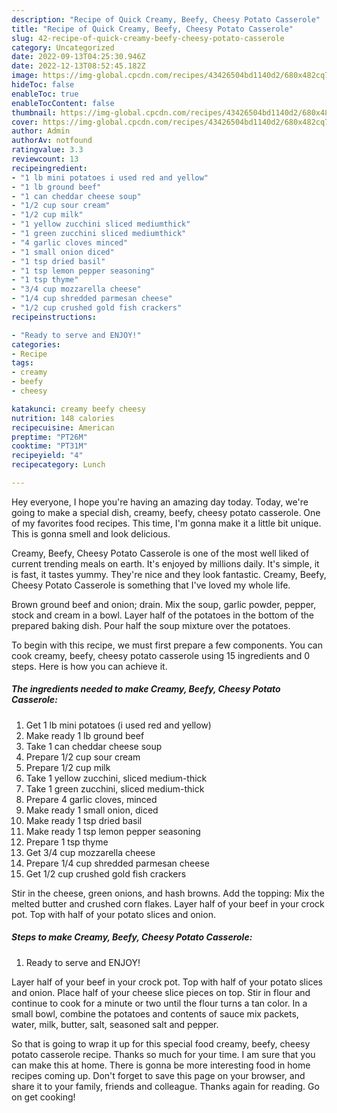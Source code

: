 ```yaml
---
description: "Recipe of Quick Creamy, Beefy, Cheesy Potato Casserole"
title: "Recipe of Quick Creamy, Beefy, Cheesy Potato Casserole"
slug: 42-recipe-of-quick-creamy-beefy-cheesy-potato-casserole
category: Uncategorized
date: 2022-09-13T04:25:30.946Z
date: 2022-12-13T08:52:45.182Z
image: https://img-global.cpcdn.com/recipes/43426504bd1140d2/680x482cq70/creamy-beefy-cheesy-potato-casserole-recipe-main-photo.jpg
hideToc: false
enableToc: true
enableTocContent: false
thumbnail: https://img-global.cpcdn.com/recipes/43426504bd1140d2/680x482cq70/creamy-beefy-cheesy-potato-casserole-recipe-main-photo.jpg
cover: https://img-global.cpcdn.com/recipes/43426504bd1140d2/680x482cq70/creamy-beefy-cheesy-potato-casserole-recipe-main-photo.jpg
author: Admin
authorAv: notfound
ratingvalue: 3.3
reviewcount: 13
recipeingredient:
- "1 lb mini potatoes i used red and yellow"
- "1 lb ground beef"
- "1 can cheddar cheese soup"
- "1/2 cup sour cream"
- "1/2 cup milk"
- "1 yellow zucchini sliced mediumthick"
- "1 green zucchini sliced mediumthick"
- "4 garlic cloves minced"
- "1 small onion diced"
- "1 tsp dried basil"
- "1 tsp lemon pepper seasoning"
- "1 tsp thyme"
- "3/4 cup mozzarella cheese"
- "1/4 cup shredded parmesan cheese"
- "1/2 cup crushed gold fish crackers"
recipeinstructions:

- "Ready to serve and ENJOY!"
categories:
- Recipe
tags:
- creamy
- beefy
- cheesy

katakunci: creamy beefy cheesy 
nutrition: 148 calories
recipecuisine: American
preptime: "PT26M"
cooktime: "PT31M"
recipeyield: "4"
recipecategory: Lunch

---
```



Hey everyone, I hope you're having an amazing day today. Today, we're going to make a special dish, creamy, beefy, cheesy potato casserole. One of my favorites food recipes. This time, I'm gonna make it a little bit unique. This is gonna smell and look delicious.

Creamy, Beefy, Cheesy Potato Casserole is one of the most well liked of current trending meals on earth. It's enjoyed by millions daily. It's simple, it is fast, it tastes yummy. They're nice and they look fantastic. Creamy, Beefy, Cheesy Potato Casserole is something that I've loved my whole life.

Brown ground beef and onion; drain. Mix the soup, garlic powder, pepper, stock and cream in a bowl. Layer half of the potatoes in the bottom of the prepared baking dish. Pour half the soup mixture over the potatoes.


To begin with this recipe, we must first prepare a few components. You can cook creamy, beefy, cheesy potato casserole using 15 ingredients and 0 steps. Here is how you can achieve it.

<!--inarticleads1-->

##### The ingredients needed to make Creamy, Beefy, Cheesy Potato Casserole:

1. Get 1 lb mini potatoes (i used red and yellow)
1. Make ready 1 lb ground beef
1. Take 1 can cheddar cheese soup
1. Prepare 1/2 cup sour cream
1. Prepare 1/2 cup milk
1. Take 1 yellow zucchini, sliced medium-thick
1. Take 1 green zucchini, sliced medium-thick
1. Prepare 4 garlic cloves, minced
1. Make ready 1 small onion, diced
1. Make ready 1 tsp dried basil
1. Make ready 1 tsp lemon pepper seasoning
1. Prepare 1 tsp thyme
1. Get 3/4 cup mozzarella cheese
1. Prepare 1/4 cup shredded parmesan cheese
1. Get 1/2 cup crushed gold fish crackers


Stir in the cheese, green onions, and hash browns. Add the topping: Mix the melted butter and crushed corn flakes. Layer half of your beef in your crock pot. Top with half of your potato slices and onion. 

<!--inarticleads2-->

##### Steps to make Creamy, Beefy, Cheesy Potato Casserole:


1. Ready to serve and ENJOY!

Layer half of your beef in your crock pot. Top with half of your potato slices and onion. Place half of your cheese slice pieces on top. Stir in flour and continue to cook for a minute or two until the flour turns a tan color. In a small bowl, combine the potatoes and contents of sauce mix packets, water, milk, butter, salt, seasoned salt and pepper. 

So that is going to wrap it up for this special food creamy, beefy, cheesy potato casserole recipe. Thanks so much for your time. I am sure that you can make this at home. There is gonna be more interesting food in home recipes coming up. Don't forget to save this page on your browser, and share it to your family, friends and colleague. Thanks again for reading. Go on get cooking!
